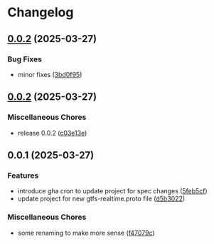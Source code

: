 # Changelog

## [0.0.2](https://github.com/Parndana-Labs/lib-dotnet-gtfs-realtime-models/compare/v0.0.1...v0.0.2) (2025-03-27)


### Bug Fixes

* minor fixes ([3bd0f95](https://github.com/Parndana-Labs/lib-dotnet-gtfs-realtime-models/commit/3bd0f9537475b9dda8db9910090c99e2b3e6be9c))

## [0.0.2](https://github.com/Parndana-Labs/lib-dotnet-gtfs-realtime-models/compare/v0.0.1...v0.0.2) (2025-03-27)


### Miscellaneous Chores

* release 0.0.2 ([c03e13e](https://github.com/Parndana-Labs/lib-dotnet-gtfs-realtime-models/commit/c03e13e80249787942dc362ba7d5ffeecb42a3eb))

## 0.0.1 (2025-03-27)


### Features

* introduce gha cron to update project for spec changes ([5feb5cf](https://github.com/Parndana-Labs/lib-dotnet-gtfs-realtime-models/commit/5feb5cf11280a5efb37a55b523fbddf8a6bc7834))
* update project for new gtfs-realtime.proto file ([d5b3022](https://github.com/Parndana-Labs/lib-dotnet-gtfs-realtime-models/commit/d5b3022a89a8c121400c906fdc5703e85a601de7))


### Miscellaneous Chores

* some renaming to make more sense ([f47079c](https://github.com/Parndana-Labs/lib-dotnet-gtfs-realtime-models/commit/f47079caff2e84129494d8844e47a3ebd2587928))

